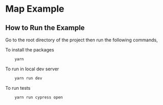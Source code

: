# Map Example

## How to Run the Example

Go to the root directory of the project then run the following commands,

To install the packages

```bash
    yarn 
```

To run in local dev server

```bash
    yarn run dev
```

To run tests

```bash
    yarn run cypress open
```
